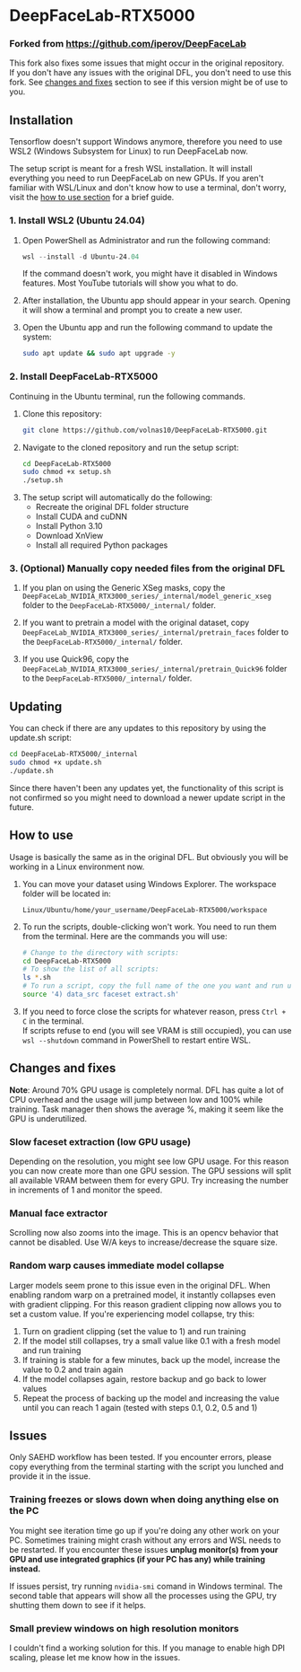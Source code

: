 # DeepFaceLab-RTX5000
### Forked from https://github.com/iperov/DeepFaceLab
This fork also fixes some issues that might occur in the original repository.  
If you don't have any issues with the original DFL, you don't need to use this fork. See [changes and fixes](#new-features-and-fixes) section to see if this version might be of use to you.

## Installation
Tensorflow doesn't support Windows anymore, therefore you need to use WSL2 (Windows Subsystem for Linux) to run DeepFaceLab now.

The setup script is meant for a fresh WSL installation. It will install everything you need to run DeepFaceLab on new GPUs.
If you aren't familiar with WSL/Linux and don't know how to use a terminal, don't worry, visit the [how to use section](#how-to-use) for a brief guide.

### 1. Install WSL2 (Ubuntu 24.04)
1. Open PowerShell as Administrator and run the following command:
   ```powershell
   wsl --install -d Ubuntu-24.04
   ```
   If the command doesn't work, you might have it disabled in Windows features. Most YouTube tutorials will show you what to do.  
2. After installation, the Ubuntu app should appear in your search. Opening it will show a terminal and prompt you to create a new user.  

3. Open the Ubuntu app and run the following command to update the system:
   ```bash
   sudo apt update && sudo apt upgrade -y
   ```
### 2. Install DeepFaceLab-RTX5000
Continuing in the Ubuntu terminal, run the following commands.
1. Clone this repository:
   ```bash
   git clone https://github.com/volnas10/DeepFaceLab-RTX5000.git
    ```
2. Navigate to the cloned repository and run the setup script:
   ```bash
   cd DeepFaceLab-RTX5000
   sudo chmod +x setup.sh
   ./setup.sh
   ```
3. The setup script will automatically do the following:
    - Recreate the original DFL folder structure
    - Install CUDA and cuDNN
    - Install Python 3.10
    - Download XnView
    - Install all required Python packages
   
### 3. (Optional) Manually copy needed files from the original DFL
1. If you plan on using the Generic XSeg masks, copy the
`DeepFaceLab_NVIDIA_RTX3000_series/_internal/model_generic_xseg` folder to the
`DeepFaceLab-RTX5000/_internal/` folder.

2. If you want to pretrain a model with the original dataset, copy
`DeepFaceLab_NVIDIA_RTX3000_series/_internal/pretrain_faces` folder to the
`DeepFaceLab-RTX5000/_internal/` folder.

3. If you use Quick96, copy the
`DeepFaceLab_NVIDIA_RTX3000_series/_internal/pretrain_Quick96` folder to the
`DeepFaceLab-RTX5000/_internal/` folder.

## Updating
You can check if there are any updates to this repository by using the update.sh script:
```bash
cd DeepFaceLab-RTX5000/_internal
sudo chmod +x update.sh
./update.sh
```
Since there haven't been any updates yet, the functionality of this script is not confirmed so you might need to download a newer update script in the future.

## How to use
Usage is basically the same as in the original DFL. But obviously you will be working in a Linux environment now.
1. You can move your dataset using Windows Explorer. The workspace folder will be located in:
    ```
    Linux/Ubuntu/home/your_username/DeepFaceLab-RTX5000/workspace
    ```
2. To run the scripts, double-clicking won't work. You need to run them from the terminal. Here are the commands you will use:
   ```bash
   # Change to the directory with scripts:
   cd DeepFaceLab-RTX5000
   # To show the list of all scripts:
   ls *.sh
   # To run a script, copy the full name of the one you want and run using 'source' like this:
   source '4) data_src faceset extract.sh'
   ```
4. If you need to force close the scripts for whatever reason, press `Ctrl + C` in the terminal.  
   If scripts refuse to end (you will see VRAM is still occupied), you can use `wsl --shutdown` command in PowerShell to restart entire WSL.

## Changes and fixes

**Note**: Around 70% GPU usage is completely normal. DFL has quite a lot of CPU overhead and the usage will jump between low and 100% while training.
Task manager then shows the average %, making it seem like the GPU is underutilized.

### Slow faceset extraction (low GPU usage)
Depending on the resolution, you might see low GPU usage. For this reason you can now create more than one GPU session.
The GPU sessions will split all available VRAM between them for every GPU. Try increasing the number in increments of 1 and monitor the speed.

### Manual face extractor
Scrolling now also zooms into the image. This is an opencv behavior that cannot be disabled. Use W/A keys to increase/decrease the square size.

### Random warp causes immediate model collapse
Larger models seem prone to this issue even in the original DFL.
When enabling random warp on a pretrained model, it instantly collapses even with gradient clipping.
For this reason gradient clipping now allows you to set a custom value. If you're experiencing model collapse, try this:
1. Turn on gradient clipping (set the value to 1) and run training
2. If the model still collapses, try a small value like 0.1 with a fresh model and run training
3. If training is stable for a few minutes, back up the model, increase the value to 0.2 and train again
4. If the model collapses again, restore backup and go back to lower values
5. Repeat the process of backing up the model and increasing the value until you can reach 1 again (tested with steps 0.1, 0.2, 0.5 and 1)

## Issues
Only SAEHD workflow has been tested. If you encounter errors, please copy everything from the terminal starting with the script you lunched and provide it in the issue.

### Training freezes or slows down when doing anything else on the PC
You might see iteration time go up if you're doing any other work on your PC.
Sometimes training might crash without any errors and WSL needs to be restarted.
If you encounter these issues **unplug monitor(s) from your GPU and use integrated graphics (if your PC has any) while training instead.**

If issues persist, try running ```nvidia-smi``` comand in Windows terminal.
The second table that appears will show all the processes using the GPU, try shutting them down to see if it helps.

### Small preview windows on high resolution monitors
I couldn't find a working solution for this. If you manage to enable high DPI scaling, please let me know how in the issues.
